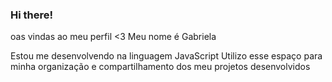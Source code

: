 ### Hi there!
oas vindas ao meu perfil <3
Meu nome é Gabriela

Estou me desenvolvendo na linguagem JavaScript
Utilizo esse espaço para minha organização e compartilhamento dos meu projetos desenvolvidos

